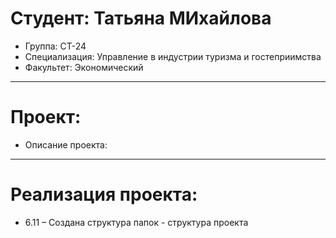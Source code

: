 # Студент: Татьяна МИхайлова
- Группа: СТ-24
- Специализация: Управление в индустрии туризма и гостеприимства
- Факультет: Экономический
---
# Проект: 
- Описание проекта:
---
# Реализация проекта:
- 6.11 – Создана структура папок - структура проекта
